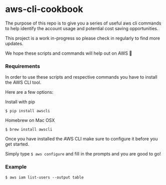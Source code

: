 # aws-cli-cookbook

The purpose of this repo is to give you a series of useful aws cli commands to help identify the account usage and potential cost saving opportunities.

This project is a work in-progress so please check in regularly to find more updates. 

We hope these scripts and commands will help out on AWS :rocket:

### Requirements

In order to use these scripts and respective commands you have to install the AWS CLI tool. 

Here are a few options:

Install with pip

`$ pip install awscli`

Homebrew on Mac OSX

`$ brew install awscli`

Once you have installed the AWS CLI make sure to configure it before you get started.

Simply type `$ aws configure` and fill in the prompts and you are good to go! 

### Example

`$ aws iam list-users --output table`

